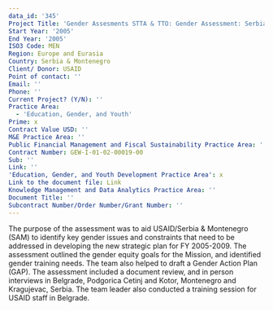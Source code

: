 ```yaml
---
data_id: '345'
Project Title: 'Gender Assesments STTA & TTO: Gender Assessment: Serbia & Montenegro (TDY 50)'
Start Year: '2005'
End Year: '2005'
ISO3 Code: MEN
Region: Europe and Eurasia
Country: Serbia & Montenegro
Client/ Donor: USAID
Point of contact: ''
Email: ''
Phone: ''
Current Project? (Y/N): ''
Practice Area:
  - 'Education, Gender, and Youth'
Prime: x
Contract Value USD: ''
M&E Practice Area: ''
Public Financial Management and Fiscal Sustainability Practice Area: ''
Contract Number: GEW-I-01-02-00019-00
Sub: ''
Link: ''
'Education, Gender, and Youth Development Practice Area': x
Link to the document file: Link
Knowledge Management and Data Analytics Practice Area: ''
Document Title: ''
Subcontract Number/Order Number/Grant Number: ''
---
```

The purpose of the assessment was to aid USAID/Serbia & Montenegro (SAM) to identify key gender issues and constraints that need to be addressed in developing the new strategic plan for FY 2005-2009. The assessment outlined the gender equity goals for the Mission, and identified gender training needs. The team also helped to draft a Gender Action Plan (GAP). The assessment included a document review, and in person interviews in Belgrade, Podgorica Cetinj and Kotor, Montenegro and Kragujevac, Serbia. The team leader also conducted a training session for USAID staff in Belgrade.